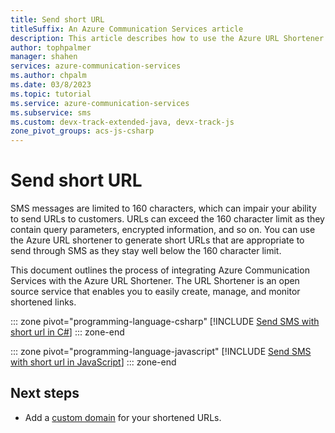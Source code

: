 ```yaml
---
title: Send short URL
titleSuffix: An Azure Communication Services article
description: This article describes how to use the Azure URL Shortener sample to send short links through SMS.
author: tophpalmer
manager: shahen
services: azure-communication-services
ms.author: chpalm
ms.date: 03/8/2023
ms.topic: tutorial
ms.service: azure-communication-services
ms.subservice: sms
ms.custom: devx-track-extended-java, devx-track-js
zone_pivot_groups: acs-js-csharp
---
```


# Send short URL

SMS messages are limited to 160 characters, which can impair your ability to send URLs to customers. URLs can exceed the 160 character limit as they contain query parameters, encrypted information, and so on. You can use the Azure URL shortener to generate short URLs that are appropriate to send through SMS as they stay well below the 160 character limit. 

This document outlines the process of integrating Azure Communication Services with the Azure URL Shortener. The URL Shortener is an open source service that enables you to easily create, manage, and monitor shortened links.

::: zone pivot="programming-language-csharp"
[!INCLUDE [Send SMS with short url in C#](./includes/url-shortener-csharp.md)]
::: zone-end

::: zone pivot="programming-language-javascript"
[!INCLUDE [Send SMS with short url in JavaScript](./includes/url-shortener-js.md)]
::: zone-end

## Next steps

- Add a [custom domain](https://github.com/microsoft/AzUrlShortener/wiki/How-to-Add-a-Custom-Domain) for your shortened URLs.
